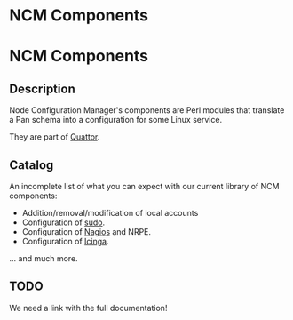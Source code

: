 NCM Components
==========

# NCM Components #

## Description ##

Node Configuration Manager's components are Perl modules that
translate a Pan schema into a configuration for some Linux service.

They are part of [Quattor](www.quattor.org).

## Catalog ##

An incomplete list of what you can expect with our current library of
NCM components:

* Addition/removal/modification of local accounts
* Configuration of [sudo](https://en.wikipedia.org/wiki/Sudo).
* Configuration of [Nagios](http://www.nagios.org) and NRPE.
* Configuration of [Icinga](http://www.icinga.org).

... and much more.

## TODO ##

We need a link with the full documentation!

